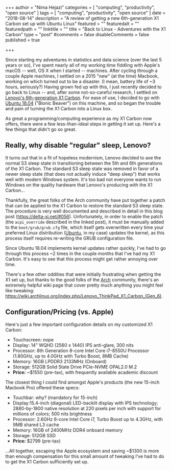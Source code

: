 +++
author = "Nima Hejazi"
categories = [ "computing", "productivity", "open source" ]
tags = [ "computing", "productivity", "open source" ]
date = "2018-08-14"
description = "A review of getting a new 6th-generation X1 Carbon set up with Ubuntu Linux"
featured = ""
featuredalt = ""
featuredpath = ""
linktitle = ""
title = "Back to Linux - Adventures with the X1 Carbon"
type = "post"
#comments = false
disableComments = false
published = true

+++

Since starting my adventures in statistics and data science (over the last 5
years or so), I've spent nearly all of my working time fiddling with Apple's
macOS -- well, OS X when I started -- machines. After cycling through a couple
Apple machines, I settled on a 2015 "new" (at the time) Macbook, working on
which turned out to be a disaster. (I mean, battery life of ~3 hours,
seriously?) Having grown fed up with this, I just recently decided to go back to
Linux -- and, after some not-so-careful research, I settled on [Lenovo's
6th-generation X1
Carbon](https://www.lenovo.com/us/en/laptops/thinkpad/thinkpad-x/ThinkPad-X1-Carbon-6th-Gen/p/20KH002HUS).
For ease of use, I decided to go with [Ubuntu
18.04](http://releases.ubuntu.com/18.04/) ("Bionic Beaver") on this machine, and
so began the trouble and pain of turning the X1 Carbon into a Linux box.

As great a programming/computing experience as my X1 Carbon now offers, there
were a few less-than-ideal steps in getting it set up. Here's a few things that
didn't go so great.

## Really, why disable "regular" sleep, Lenovo?

It turns out that in a fit of hopeless modernism, Lenovo decided to axe the
normal S3 sleep state in transitioning between the 5th and 6th generations of
the X1 Carbon. The standard S3 sleep state was removed in favor of a newer sleep
state (that does not actually induce "deep sleep") that works well with modern
Windows system. It's too bad not everyone wants to run Windows on the quality
hardware that Lenovo's producing with the X1 Carbon...

Thankfully, the great folks of the Arch community have put together a patch that
can be applied to the X1 Carbon to restore the standard S3 sleep state. The
procedure is very well documented and described in detail in this blog post
(https://delta-xi.net/#056). Unfortunately, in order to enable the patch
(the `acpi_override` described in the linked post), it must be manually added to
the `boot/grub/grub.cfg` file, which itself gets overwritten every time your
preferred Linux distribution ([Ubuntu](https://www.ubuntu.com/desktop), in my
case) updates the kernel, as this process itself requires re-writing the GRUB
configuration file.

Since Ubuntu 18.04 implements kernel updates rather quickly, I've had to go
through this process ~2 times in the couple months that I've had my X1 Carbon.
It's easy to see that this process might get rather annoying over time.

There's a few other oddities that were initially frustrating when getting the X1
set up, but thanks to the good folks of the
[Arch](https://www.archlinux.org/) community, there's an extremely helpful wiki
page that cover pretty much anything you might feel like tweaking:
https://wiki.archlinux.org/index.php/Lenovo_ThinkPad_X1_Carbon_(Gen_6).

## Configuration/Pricing (vs. Apple)

Here's just a few important configuration details on my customized X1 Carbon:

* Touchscreen: nope
* Display: 14" WQHD (2560 x 1440) IPS anti-glare, 300 nits
* Processor: 8th Generation 8-core Intel Core i7-8550U Processor (1.80GHz, up to
    4.0GHz with Turbo Boost, 8MB Cache)
* Memory: 16GB LPDDR3 2133MHz (Onboard)
* Storage: 512GB Solid State Drive PCIe-NVME OPAL2.0 M.2
* __Price:__ ~$1550 (pre-tax), with frequently available academic discount

The closest thing I could find amongst Apple's products (the new 15-inch
Macbook Pro) offered these specs:

* Touchbar: why? (mandatory for 15-inch)
* Display:15.4-inch (diagonal) LED-backlit display with IPS technology;
    2880-by-1800 native resolution at 220 pixels per inch with support for
    millions of colors; 500 nits brightness
* Processor: 2.6GHz 6-core Intel Core i7, Turbo Boost up to 4.3GHz, with 9MB
    shared L3 cache
* Memory: 16GB of 2400MHz DDR4 onboard memory
* Storage: 512GB SSD
* __Price:__ $2799 (pre-tax)

...All together, escaping the Apple ecosystem and saving ~$1300 is more than
enough compensation for this small amount of tweaking I've had to do to get the
X1 Carbon sufficiently set up.

